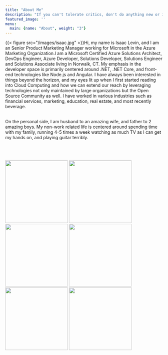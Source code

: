 ```yaml
---
title: "About Me"
description: "If you can't tolerate critics, don't do anything new or interesting. - Jeff Bezos"
featured_image: ''
menu:
  main: {name: "About", weight: "3"}
---
```

<div style="float:left" >
{{< figure src="/images/isaac.jpg" >}}
</div>
Hi, my name is Isaac Levin, and I am an Senior Product Marketing Manager working for Microsoft in the Azure Marketing Organization.I am a Microsoft Certified Azure Solutions Architect, DevOps Engineer, Azure Developer, Solutions Developer, Solutions Engineer and Solutions Associate living in Norwalk, CT. My emphasis in the developer space is primarily centered around .NET, .NET Core, and front-end technologies like Node.js and Angular. I have always been interested in things beyond the horizon, and my eyes lit up when I first started reading into Cloud Computing and how we can extend our reach by leveraging technologies not only maintained by large organizations but the Open Source Community as well. I have worked in various industries such as financial services, marketing, education, real estate, and most recently beverage.
<br />
<br />

On the personal side, I am husband to an amazing wife, and father to 2 amazing boys. My non-work related life is centered around spending time with my family, running 4-5 times a week watching as much TV as I can get my hands on, and playing guitar terribly.
<br />
<br />
<br />
<br />
<div style="float:left" >
<img src="/images/cert6.png" width="200" />
<img src="/images/cert1.png" width="200" />
<img src="/images/cert2.png" width="200" />
<img src="/images/cert3.png" width="200" />
<img src="/images/cert4.png" width="200" />
<img src="/images/cert5.png" width="200" />
</div>